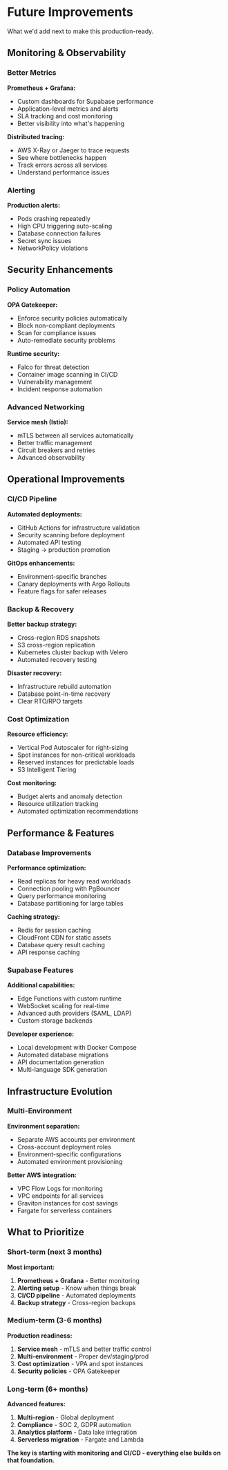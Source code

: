 # Future Improvements

What we'd add next to make this production-ready.

## Monitoring & Observability

### Better Metrics

**Prometheus + Grafana:**
- Custom dashboards for Supabase performance
- Application-level metrics and alerts
- SLA tracking and cost monitoring
- Better visibility into what's happening

**Distributed tracing:**
- AWS X-Ray or Jaeger to trace requests
- See where bottlenecks happen
- Track errors across all services
- Understand performance issues

### Alerting

**Production alerts:**
- Pods crashing repeatedly
- High CPU triggering auto-scaling
- Database connection failures
- Secret sync issues
- NetworkPolicy violations

## Security Enhancements

### Policy Automation

**OPA Gatekeeper:**
- Enforce security policies automatically
- Block non-compliant deployments
- Scan for compliance issues
- Auto-remediate security problems

**Runtime security:**
- Falco for threat detection
- Container image scanning in CI/CD
- Vulnerability management
- Incident response automation

### Advanced Networking

**Service mesh (Istio):**
- mTLS between all services automatically
- Better traffic management
- Circuit breakers and retries
- Advanced observability

## Operational Improvements

### CI/CD Pipeline

**Automated deployments:**
- GitHub Actions for infrastructure validation
- Security scanning before deployment
- Automated API testing
- Staging → production promotion

**GitOps enhancements:**
- Environment-specific branches
- Canary deployments with Argo Rollouts
- Feature flags for safer releases

### Backup & Recovery

**Better backup strategy:**
- Cross-region RDS snapshots
- S3 cross-region replication
- Kubernetes cluster backup with Velero
- Automated recovery testing

**Disaster recovery:**
- Infrastructure rebuild automation
- Database point-in-time recovery
- Clear RTO/RPO targets

### Cost Optimization

**Resource efficiency:**
- Vertical Pod Autoscaler for right-sizing
- Spot instances for non-critical workloads
- Reserved instances for predictable loads
- S3 Intelligent Tiering

**Cost monitoring:**
- Budget alerts and anomaly detection
- Resource utilization tracking
- Automated optimization recommendations

## Performance & Features

### Database Improvements

**Performance optimization:**
- Read replicas for heavy read workloads
- Connection pooling with PgBouncer
- Query performance monitoring
- Database partitioning for large tables

**Caching strategy:**
- Redis for session caching
- CloudFront CDN for static assets
- Database query result caching
- API response caching

### Supabase Features

**Additional capabilities:**
- Edge Functions with custom runtime
- WebSocket scaling for real-time
- Advanced auth providers (SAML, LDAP)
- Custom storage backends

**Developer experience:**
- Local development with Docker Compose
- Automated database migrations
- API documentation generation
- Multi-language SDK generation

## Infrastructure Evolution

### Multi-Environment

**Environment separation:**
- Separate AWS accounts per environment
- Cross-account deployment roles
- Environment-specific configurations
- Automated environment provisioning

**Better AWS integration:**
- VPC Flow Logs for monitoring
- VPC endpoints for all services
- Graviton instances for cost savings
- Fargate for serverless containers

## What to Prioritize

### Short-term (next 3 months)

**Most important:**
1. **Prometheus + Grafana** - Better monitoring
2. **Alerting setup** - Know when things break
3. **CI/CD pipeline** - Automated deployments
4. **Backup strategy** - Cross-region backups

### Medium-term (3-6 months)

**Production readiness:**
1. **Service mesh** - mTLS and better traffic control
2. **Multi-environment** - Proper dev/staging/prod
3. **Cost optimization** - VPA and spot instances
4. **Security policies** - OPA Gatekeeper

### Long-term (6+ months)

**Advanced features:**
1. **Multi-region** - Global deployment
2. **Compliance** - SOC 2, GDPR automation
3. **Analytics platform** - Data lake integration
4. **Serverless migration** - Fargate and Lambda

**The key is starting with monitoring and CI/CD - everything else builds on that foundation.**
